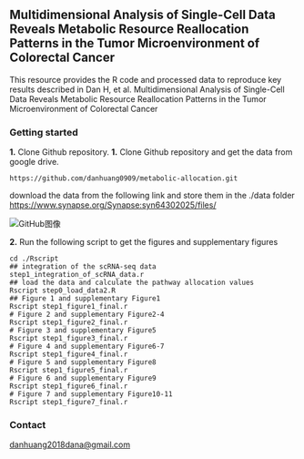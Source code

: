 Multidimensional Analysis of Single-Cell Data Reveals Metabolic Resource Reallocation Patterns in the Tumor Microenvironment of Colorectal Cancer
---------------------------------------------------------------------------------------
This resource provides the R code and processed data to reproduce key results described in Dan H, et al. Multidimensional Analysis of Single-Cell Data Reveals Metabolic Resource Reallocation Patterns in the Tumor Microenvironment of Colorectal Cancer

### Getting started
**1.** Clone Github repository. 
**1.** Clone Github repository and get the data from google drive. 
```
https://github.com/danhuang0909/metabolic-allocation.git
```
download the data from the  following link and store them in the ./data folder
https://www.synapse.org/Synapse:syn64302025/files/


![GitHub图像](/metabolic-allocation/figures/figure1a.tif)


**2.** Run the following script to get the figures and supplementary figures
```
cd ./Rscript
## integration of the scRNA-seq data
step1_integration_of_scRNA_data.r
## load the data and calculate the pathway allocation values
Rscript step0_load_data2.R
## Figure 1 and supplementary Figure1
Rscript step1_figure1_final.r
# Figure 2 and supplementary Figure2-4
Rscript step1_figure2_final.r
# Figure 3 and supplementary Figure5
Rscript step1_figure3_final.r
# Figure 4 and supplementary Figure6-7
Rscript step1_figure4_final.r
# Figure 5 and supplementary Figure8
Rscript step1_figure5_final.r
# Figure 6 and supplementary Figure9
Rscript step1_figure6_final.r
# Figure 7 and supplementary Figure10-11
Rscript step1_figure7_final.r
```
### Contact
danhuang2018dana@gmail.com

